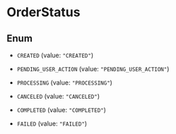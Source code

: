 

# OrderStatus

## Enum


* `CREATED` (value: `"CREATED"`)

* `PENDING_USER_ACTION` (value: `"PENDING_USER_ACTION"`)

* `PROCESSING` (value: `"PROCESSING"`)

* `CANCELED` (value: `"CANCELED"`)

* `COMPLETED` (value: `"COMPLETED"`)

* `FAILED` (value: `"FAILED"`)



